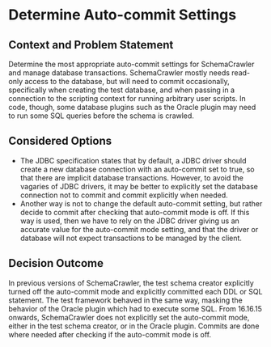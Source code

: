 # Determine Auto-commit Settings

## Context and Problem Statement

Determine the most appropriate auto-commit settings for SchemaCrawler and manage database transactions. SchemaCrawler mostly needs read-only access to the database, but will need to commit occasionally, specifically when creating the test database, and when passing in a connection to the scripting context for running arbitrary user scripts. In code, though, some database plugins such as the Oracle plugin may need to run some SQL queries before the schema is crawled.


## Considered Options

- The JDBC specification states that by default, a JDBC driver should create a new database connection with an auto-commit set to true, so that there are implicit database transactions. However, to avoid the vagaries of JDBC drivers, it may be better to explicitly set the database connection not to commit and commit explicitly when needed.
- Another way is not to change the default auto-commit setting, but rather decide to commit after checking that auto-commit mode is off. If this way is used, then we have to rely on the JDBC driver giving us an accurate value for the auto-commit mode setting, and that the driver or database will not expect transactions to be managed by the client.


## Decision Outcome

In previous versions of SchemaCrawler, the test schema creator explicitly turned off the auto-commit mode and explicitly committed each DDL or SQL statement. The test framework behaved in the same way, masking the behavior of the Oracle plugin which had to execute some SQL. From 16.16.15 onwards, SchemaCrawler does not explicitly set the auto-commit mode, either in the test schema creator, or in the Oracle plugin. Commits are done where needed after checking if the auto-commit mode is off.
